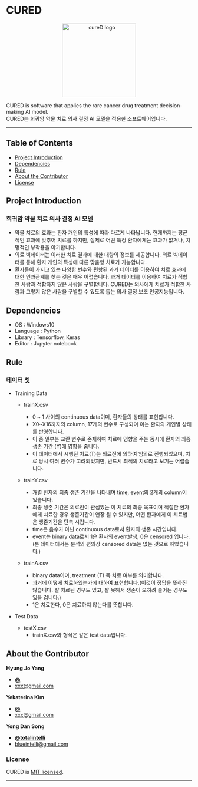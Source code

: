 # CURED

<p align="center">
    <img src="https://github.com/totalintelli/dhh_2020/blob/master/logo3.png?raw=true" alt="cureD logo" width="200" height="200">
</p>

  CURED is software that applies the rare cancer drug treatment decision-making AI model.<br/>
  CURED는 희귀암 약물 치료 의사 결정 AI 모델을 적용한 소프트웨어입니다.
   
 
* * *


## Table of Contents

- [Project Introduction](#Project-Introduction)
- [Dependencies](#Dependencies)
- [Rule](#Rule)
- [About the Contributor](#About-the-Contributor)
- [License](#License)


## Project Introduction

### 희귀암 약물 치료 의사 결정 AI 모델

 - 약물 치료의 효과는 환자 개인의 특성에 따라 다르게 나타납니다. 현재까지는 평균적인 효과에 맞추어 치료를 하지만, 실제로 어떤 특정 환자에게는 효과가 없거나, 치명적인 부작용을 야기합니다.
- 의료 빅데이터는 이러한 치료 결과에 대한 대량의 정보를 제공합니다. 의료 빅데이터를 통해 환자 개인의 특성에 따른 맞춤형 치료가 가능합니다.
- 환자들이 가지고 있는 다양한 변수와 편향된 과거 데이터를 이용하여 치료 효과에 대한 인과관계를 찾는 것은 매우 어렵습니다. 과거 데이터를 이용하여 치료가 적합한 사람과 적합하지 않은 사람을 구별합니다. CURED는 의사에게 치료가 적합한 사람과 그렇지 않은 사람을 구별할 수 있도록 돕는 의사 결정 보조 인공지능입니다.



## Dependencies
- OS : Windows10
- Language : Python
- Library : Tensorflow, Keras
- Editor : Jupyter notebook 

## Rule

### [데이터 셋](https://www.digitalhealthhack.org/ai-1)

- Training Data
  - trainX.csv
    - 0 ~ 1 사이의 continuous data이며, 환자들의 상태를 표현합니다.
    - X0~X16까지의 column, 17개의 변수로 구성되며 이는 환자의 개인별 상태를 반영합니다.
    - 이 중 일부는 교란 변수로 존재하여 치료에 영향을 주는 동시에 환자의 최종 생존 기간 (Y)에 영향을 줍니다.
    - 이 데이터에서 시행된 치료(T)는 의료진에 의하여 임의로 진행되었으며, 치료 당시 여러 변수가 고려되었지만, 반드시 최적의 치료라고 보기는 어렵습니다.

   - trainY.csv
      - 개별 환자의 최종 생존 기간을 나타내며 time, event의 2개의 column이 있습니다.
      - 최종 생존 기간은 의료진이 관심있는 이 치료의 최종 목표이며 적절한 환자에게 치료한 경우 생존기간이 연장 될 수 있지만, 어떤 환자에게 이 치료법은 생존기간을 단축 시킵니다.
      - time은 음수가 아닌 continuous data로서 환자의 생존 시간입니다.
      - event는 binary data로서 1은 환자의 event발생, 0은 censored 입니다. (본 데이터에서는 분석의 편의상 censored data는 없는 것으로 하였습니다.)
      
    - trainA.csv
      - binary data이며, treatment (T) 즉 치료 여부를 의미합니다.
      - 과거에 어떻게 치료하였는가에 대하여 표현합니다.(이것이 정답을 뜻하진 않습니다. 잘 치료된 경우도 있고, 잘 못해서 생존이 오히려 줄어든 경우도 있을 겁니다.)
      - 1은 치료한다, 0은 치료하지 않는다를 뜻합니다.
      
- Test Data
  - testX.csv
    - trainX.csv와 형식은 같은 test data입니다.

## About the Contributor

**Hyung Jo Yang**
- [**@**](https://github.com/)   
- <xxx@gmail.com>  

**Yekaterina Kim**
- [**@**](https://github.com/)
- <xxx@gmail.com>

**Yong Dan Song**
- [**@totalintelli**](https://github.com/totalintelli)
- <blueintelli@gmail.com>

### License

CURED is [MIT licensed](./LICENSE).

* * *
